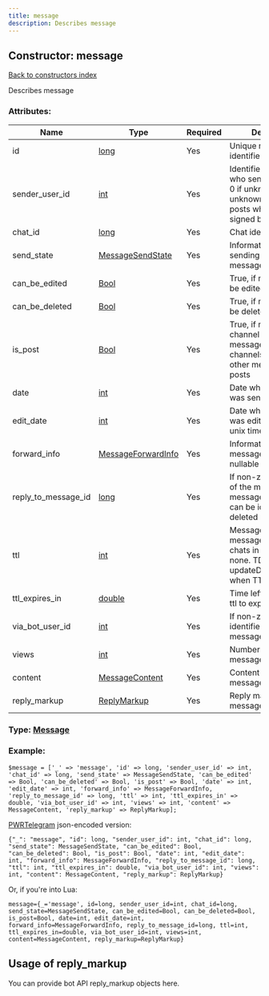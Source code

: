```yaml
---
title: message
description: Describes message
---
```

## Constructor: message  
[Back to constructors index](index.md)



Describes message

### Attributes:

| Name     |    Type       | Required | Description |
|----------|---------------|----------|-------------|
|id|[long](../types/long.md) | Yes|Unique message identifier|
|sender\_user\_id|[int](../types/int.md) | Yes|Identifier of the user who sent the message, 0 if unknown. It can be unknown for channel posts which are not signed by the author|
|chat\_id|[long](../types/long.md) | Yes|Chat identifier|
|send\_state|[MessageSendState](../types/MessageSendState.md) | Yes|Information about sending state of the message|
|can\_be\_edited|[Bool](../types/Bool.md) | Yes|True, if message can be edited|
|can\_be\_deleted|[Bool](../types/Bool.md) | Yes|True, if message can be deleted|
|is\_post|[Bool](../types/Bool.md) | Yes|True, if message is channel post. All messages to broadcast channels are posts, all other messages are not posts|
|date|[int](../types/int.md) | Yes|Date when message was sent, unix time|
|edit\_date|[int](../types/int.md) | Yes|Date when message was edited last time, unix time|
|forward\_info|[MessageForwardInfo](../types/MessageForwardInfo.md) | Yes|Information about initial message sender, nullable|
|reply\_to\_message\_id|[long](../types/long.md) | Yes|If non-zero, identifier of the message this message replies to, can be identifier of deleted message|
|ttl|[int](../types/int.md) | Yes|Message TTL for messages in secret chats in seconds, 0 if none. TDLib will send updateDeleteMessages when TTL expires|
|ttl\_expires\_in|[double](../types/double.md) | Yes|Time left for message ttl to expire in seconds|
|via\_bot\_user\_id|[int](../types/int.md) | Yes|If non-zero, user identifier of the bot this message is sent via|
|views|[int](../types/int.md) | Yes|Number of times this message was viewed|
|content|[MessageContent](../types/MessageContent.md) | Yes|Content of the message|
|reply\_markup|[ReplyMarkup](../types/ReplyMarkup.md) | Yes|Reply markup for the message, nullable|



### Type: [Message](../types/Message.md)


### Example:

```
$message = ['_' => 'message', 'id' => long, 'sender_user_id' => int, 'chat_id' => long, 'send_state' => MessageSendState, 'can_be_edited' => Bool, 'can_be_deleted' => Bool, 'is_post' => Bool, 'date' => int, 'edit_date' => int, 'forward_info' => MessageForwardInfo, 'reply_to_message_id' => long, 'ttl' => int, 'ttl_expires_in' => double, 'via_bot_user_id' => int, 'views' => int, 'content' => MessageContent, 'reply_markup' => ReplyMarkup];
```  

[PWRTelegram](https://pwrtelegram.xyz) json-encoded version:

```
{"_": "message", "id": long, "sender_user_id": int, "chat_id": long, "send_state": MessageSendState, "can_be_edited": Bool, "can_be_deleted": Bool, "is_post": Bool, "date": int, "edit_date": int, "forward_info": MessageForwardInfo, "reply_to_message_id": long, "ttl": int, "ttl_expires_in": double, "via_bot_user_id": int, "views": int, "content": MessageContent, "reply_markup": ReplyMarkup}
```


Or, if you're into Lua:  


```
message={_='message', id=long, sender_user_id=int, chat_id=long, send_state=MessageSendState, can_be_edited=Bool, can_be_deleted=Bool, is_post=Bool, date=int, edit_date=int, forward_info=MessageForwardInfo, reply_to_message_id=long, ttl=int, ttl_expires_in=double, via_bot_user_id=int, views=int, content=MessageContent, reply_markup=ReplyMarkup}

```



## Usage of reply_markup

You can provide bot API reply_markup objects here.  


